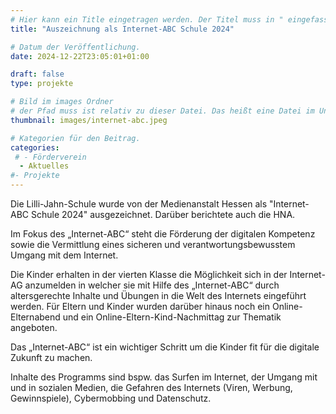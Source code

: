 ```yaml
---
# Hier kann ein Title eingetragen werden. Der Titel muss in " eingefasst sein
title: "Auszeichnung als Internet-ABC Schule 2024"

# Datum der Veröffentlichung.
date: 2024-12-22T23:05:01+01:00

draft: false
type: projekte

# Bild im images Ordner
# der Pfad muss ist relativ zu dieser Datei. Das heißt eine Datei im Unterordner "images" wird über images/dateiname.jpg angegeben.
thumbnail: images/internet-abc.jpeg

# Kategorien für den Beitrag.
categories:
 # - Förderverein
  - Aktuelles
#- Projekte
---
```


Die Lilli-Jahn-Schule wurde von der Medienanstalt Hessen als "Internet-ABC Schule 2024" ausgezeichnet. Darüber berichtete auch die HNA. 

Im Fokus des „Internet-ABC“ steht die Förderung der digitalen Kompetenz sowie die Vermittlung eines sicheren und verantwortungsbewusstem Umgang mit dem Internet.

Die Kinder erhalten in der vierten Klasse die Möglichkeit sich in der Internet-AG anzumelden in welcher sie mit Hilfe des „Internet-ABC“ durch altersgerechte Inhalte und Übungen in die Welt des Internets eingeführt werden. Für Eltern und Kinder wurden darüber hinaus noch ein Online-Elternabend und ein Online-Eltern-Kind-Nachmittag zur Thematik angeboten.

Das „Internet-ABC“ ist ein wichtiger Schritt um die Kinder fit für die digitale Zukunft zu machen.

Inhalte des Programms sind bspw. das Surfen im Internet, der Umgang mit und in sozialen Medien, die Gefahren des Internets (Viren, Werbung, Gewinnspiele), Cybermobbing und Datenschutz.
